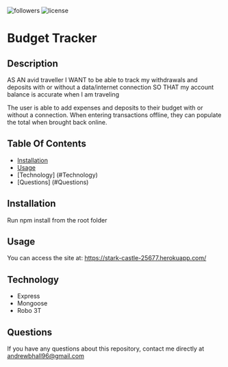 ![followers](https://img.shields.io/github/followers/Andrewbhall96?label=Follow)
![license](https://img.shields.io/badge/license-MIT-blue)
# Budget Tracker
## Description
 AS AN avid traveller
I WANT to be able to track my withdrawals and deposits with or without a data/internet connection
SO THAT my account balance is accurate when I am traveling

The user is able to add expenses and deposits to their budget with or without a connection. When entering transactions offline, they can populate the total when brought back online.

## Table Of Contents
 * [Installation](#Installation)
 * [Usage](#Usage)
 * [Technology] (#Technology)
 * [Questions] (#Questions)

## Installation
 Run npm install from the root folder

## Usage
You can access the site at: https://stark-castle-25677.herokuapp.com/

## Technology
* Express
* Mongoose
* Robo 3T

## Questions
If you have any questions about this repository, contact me directly at andrewbhall96@gmail.com
 
